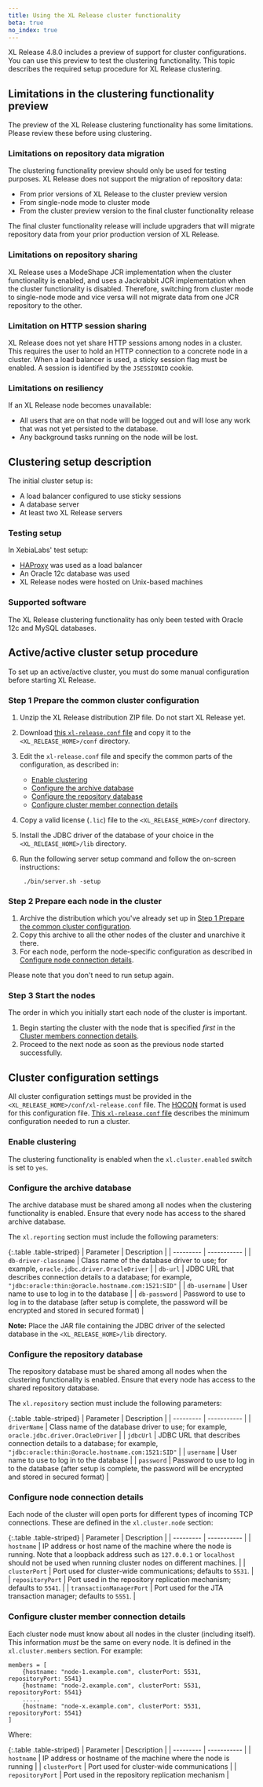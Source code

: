 ```yaml
---
title: Using the XL Release cluster functionality
beta: true
no_index: true
---
```


XL Release 4.8.0 includes a preview of support for cluster configurations. You can use this preview to test the clustering functionality. This topic describes the required setup procedure for XL Release clustering.

## Limitations in the clustering functionality preview

The preview of the XL Release clustering functionality has some limitations. Please review these before using clustering.

### Limitations on repository data migration

The clustering functionality preview should only be used for testing purposes. XL Release does not support the migration of repository data:

* From prior versions of XL Release to the cluster preview version
* From single-node mode to cluster mode
* From the cluster preview version to the final cluster functionality release

The final cluster functionality release will include upgraders that will migrate repository data from your prior production version of XL Release.

### Limitations on repository sharing

XL Release uses a ModeShape JCR implementation when the cluster functionality is enabled, and uses a Jackrabbit JCR implementation when the cluster functionality is disabled. Therefore, switching from cluster mode to single-node mode and vice versa will not migrate data from one JCR repository to the other.

### Limitation on HTTP session sharing

XL Release does not yet share HTTP sessions among nodes in a cluster. This requires the user to hold an HTTP connection to a concrete node in a cluster. When a load balancer is used, a sticky session flag must be enabled. A session is identified by the `JSESSIONID` cookie.

### Limitations on resiliency

If an XL Release node becomes unavailable:

* All users that are on that node will be logged out and will lose any work that was not yet persisted to the database.
* Any background tasks running on the node will be lost.

## Clustering setup description

The initial cluster setup is:

* A load balancer configured to use sticky sessions
* A database server
* At least two XL Release servers

### Testing setup

In XebiaLabs' test setup:

* [HAProxy](http://www.haproxy.org/) was used as a load balancer
* An Oracle 12c database was used
* XL Release nodes were hosted on Unix-based machines

### Supported software

The XL Release clustering functionality has only been tested with Oracle 12c and MySQL databases.

## Active/active cluster setup procedure

To set up an active/active cluster, you must do some manual configuration before starting XL Release.

### Step 1 Prepare the common cluster configuration

1. Unzip the XL Release distribution ZIP file. Do not start XL Release yet.
1. Download [this `xl-release.conf` file](cluster/xl-release.conf) and copy it to the `<XL_RELEASE_HOME>/conf` directory.
1. Edit the `xl-release.conf` file and specify the common parts of the configuration, as described in:
    * [Enable clustering](#enable-clustering)
    * [Configure the archive database](#configure-the-archive-database)
    * [Configure the repository database](#configure-the-repository-database)
    * [Configure cluster member connection details](#configure-cluster-member-connection-details)
1. Copy a valid license (`.lic`) file to the `<XL_RELEASE_HOME>/conf` directory.
1. Install the JDBC driver of the database of your choice in the `<XL_RELEASE_HOME>/lib` directory.
1. Run the following server setup command and follow the on-screen instructions:

        ./bin/server.sh -setup

### Step 2 Prepare each node in the cluster

1. Archive the distribution which you've already set up in [Step 1 Prepare the common cluster configuration](#step-1-prepare-the-common-cluster-configuration).
1. Copy this archive to all the other nodes of the cluster and unarchive it there.
1. For each node, perform the node-specific configuration as described in [Configure node connection details](#configure-node-connection-details).

 Please note that you don't need to run setup again.

### Step 3 Start the nodes

The order in which you initially start each node of the cluster is important.

1. Begin starting the cluster with the node that is specified *first* in the [Cluster members connection details](#cluster-members-connection-details).
1. Proceed to the next node as soon as the previous node started successfully.       

## Cluster configuration settings

All cluster configuration settings must be provided in the `<XL_RELEASE_HOME>/conf/xl-release.conf` file. The [HOCON](https://github.com/typesafehub/config/blob/master/HOCON.md) format is used for this configuration file. [This `xl-release.conf` file](cluster/xl-release.conf) describes the minimum configuration needed to run a cluster.

### Enable clustering

The clustering functionality is enabled when the `xl.cluster.enabled` switch is set to `yes`.

### Configure the archive database

The archive database must be shared among all nodes when the clustering functionality is enabled. Ensure that every node has access to the shared archive database.

The `xl.reporting` section must include the following parameters:

{:.table .table-striped}
| Parameter | Description |
| --------- | ----------- |
| `db-driver-classname` | Class name of the database driver to use; for example, `oracle.jdbc.driver.OracleDriver` |
| `db-url` | JDBC URL that describes connection details to a database; for example, `"jdbc:oracle:thin:@oracle.hostname.com:1521:SID"` |
| `db-username` | User name to use to log in to the database |
| `db-password` | Password to use to log in to the database (after setup is complete, the password will be encrypted and stored in secured format) |

**Note:** Place the JAR file containing the JDBC driver of the selected database in the `<XL_RELEASE_HOME>/lib` directory.

### Configure the repository database

The repository database must be shared among all nodes when the clustering functionality is enabled. Ensure that every node has access to the shared repository database.

The `xl.repository` section must include the following parameters:

{:.table .table-striped}
| Parameter | Description |
| --------- | ----------- |
| `driverName` | Class name of the database driver to use; for example, `oracle.jdbc.driver.OracleDriver` |
| `jdbcUrl` | JDBC URL that describes connection details to a database; for example, `"jdbc:oracle:thin:@oracle.hostname.com:1521:SID"` |
| `username` | User name to use to log in to the database |
| `password` | Password to use to log in to the database (after setup is complete, the password will be encrypted and stored in secured format) |

### Configure node connection details

Each node of the cluster will open ports for different types of incoming TCP connections. These are defined in the `xl.cluster.node` section:

{:.table .table-striped}
| Parameter | Description |
| --------- | ----------- |
| `hostname` | IP address or host name of the machine where the node is running. Note that a loopback address such as `127.0.0.1` or `localhost` should not be used when running cluster nodes on different machines. |
| `clusterPort` | Port used for cluster-wide communications; defaults to `5531`. |
| `repositoryPort` | Port used in the repository replication mechanism; defaults to `5541`. |
| `transactionManagerPort` | Port used for the JTA transaction manager; defaults to `5551`. |

### Configure cluster member connection details

Each cluster node must know about all nodes in the cluster (including itself). This information *must* be the same on every node. It is defined in the `xl.cluster.members` section. For example:

    members = [
        {hostname: "node-1.example.com", clusterPort: 5531, repositoryPort: 5541}
        {hostname: "node-2.example.com", clusterPort: 5531, repositoryPort: 5541}
        .....
        {hostname: "node-x.example.com", clusterPort: 5531, repositoryPort: 5541}
    ]

Where:

{:.table .table-striped}
| Parameter | Description |
| --------- | ----------- |
| `hostname` | IP address or hostname of the machine where the node is running |
| `clusterPort` | Port used for cluster-wide communications |
| `repositoryPort` | Port used in the repository replication mechanism |
